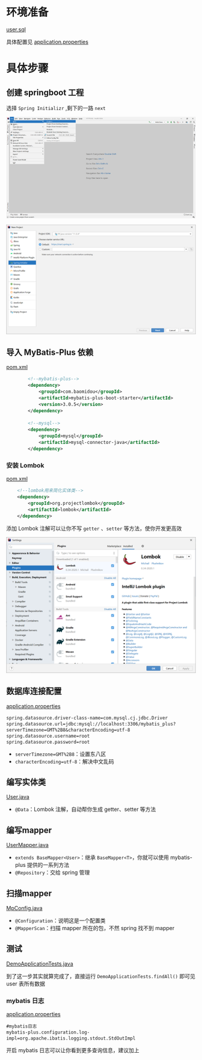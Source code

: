 # 环境准备

 [user.sql](data\user.sql) 

具体配置见  [application.properties](code\src\main\resources\application.properties) 

# 具体步骤

## 创建 springboot 工程

选择 `Spring Initializr` ,剩下的一路 `next`

![image-20210327123334036](image/image-20210327123334036.png)

![image-20210327123353543](image/image-20210327123353543.png)

## 导入 MyBatis-Plus 依赖

[pom.xml](code/pom.xml)

```xml
        <!--mybatis-plus-->
        <dependency>
            <groupId>com.baomidou</groupId>
            <artifactId>mybatis-plus-boot-starter</artifactId>
            <version>3.0.5</version>
        </dependency>

        <!--mysql-->
        <dependency>
            <groupId>mysql</groupId>
            <artifactId>mysql-connector-java</artifactId>
        </dependency>
```

### 安装 Lombok

[pom.xml](code/pom.xml)

```xml
    <!--lombok用来简化实体类-->
    <dependency>
        <groupId>org.projectlombok</groupId>
        <artifactId>lombok</artifactId>
    </dependency>
```

添加 Lombok 注解可以让你不写 `getter` 、`setter` 等方法，使你开发更高效

![image-20210326173259481](image/image-20210326173259481.png)

## 数据库连接配置

 [application.properties](code\src\main\resources\application.properties) 

```properties
spring.datasource.driver-class-name=com.mysql.cj.jdbc.Driver
spring.datasource.url=jdbc:mysql://localhost:3306/mybatis_plus?serverTimezone=GMT%2B8&characterEncoding=utf-8
spring.datasource.username=root
spring.datasource.password=root
```

- `serverTimezone=GMT%2B8`：设置东八区
- `characterEncoding=utf-8`：解决中文乱码

## 编写实体类

 [User.java](code\src\main\java\com\example\demo\entity\User.java) 

- `@Data`：Lombok 注解，自动帮你生成 getter、setter 等方法

## 编写mapper

  [UserMapper.java](code\src\main\java\com\example\demo\mapper\UserMapper.java) 

- `extends BaseMapper<User>`：继承 `BaseMapper<T>`，你就可以使用 mybatis-plus 提供的一系列方法
- `@Repository`：交给 spring 管理

## 扫描mapper

 [MpConfig.java](code\src\main\java\com\example\demo\config\MpConfig.java) 

- `@Configuration`：说明这是一个配置类
- `@MapperScan`：扫描 mapper 所在的包，不然 spring 找不到 mapper

## 测试

 [DemoApplicationTests.java](code\src\test\java\com\example\demo\DemoApplicationTests.java) 

到了这一步其实就算完成了，直接运行 `DemoApplicationTests.findAll()`  即可见 user 表所有数据

### mybatis 日志

 [application.properties](code\src\main\resources\application.properties) 

```properties
#mybatis日志
mybatis-plus.configuration.log-impl=org.apache.ibatis.logging.stdout.StdOutImpl
```

开启 mybatis 日志可以让你看到更多查询信息，建议加上


